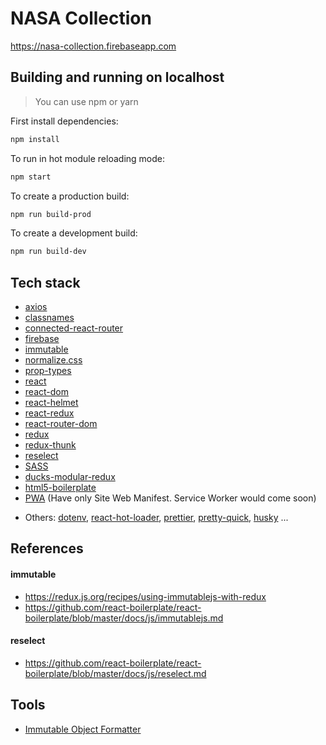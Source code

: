 # NASA Collection

https://nasa-collection.firebaseapp.com

## Building and running on localhost

> You can use npm or yarn

First install dependencies:

```sh
npm install
```

To run in hot module reloading mode:

```sh
npm start
```

To create a production build:

```sh
npm run build-prod
```

To create a development build:

```sh
npm run build-dev
```

## Tech stack

- [axios](https://github.com/axios/axios)
- [classnames](https://github.com/JedWatson/classnames)
- [connected-react-router](https://github.com/supasate/connected-react-router)
- [firebase](https://firebase.google.com/)
- [immutable](https://github.com/facebook/immutable-js/)
- [normalize.css](https://github.com/necolas/normalize.css)
- [prop-types](https://github.com/facebook/prop-types)
- [react](https://github.com/facebook/react)
- [react-dom](https://github.com/facebook/react)
- [react-helmet](https://github.com/nfl/react-helmet)
- [react-redux](https://github.com/reduxjs/react-redux)
- [react-router-dom](https://github.com/ReactTraining/react-router)
- [redux](https://github.com/reduxjs/redux)
- [redux-thunk](https://github.com/reduxjs/redux-thunk)
- [reselect](https://github.com/reduxjs/reselect)
- [SASS](https://sass-lang.com/)
- [ducks-modular-redux](https://github.com/erikras/ducks-modular-redux)
- [html5-boilerplate](https://github.com/h5bp/html5-boilerplate)
- [PWA](https://developers.google.com/web/progressive-web-apps/) (Have only Site Web Manifest. Service Worker would come soon)

* Others: [dotenv](https://github.com/motdotla/dotenv), [react-hot-loader](https://github.com/gaearon/react-hot-loader), [prettier](https://github.com/prettier/prettier), [pretty-quick](https://github.com/azz/pretty-quick), [husky](https://github.com/typicode/husky) ...

## References

#### immutable

- https://redux.js.org/recipes/using-immutablejs-with-redux
- https://github.com/react-boilerplate/react-boilerplate/blob/master/docs/js/immutablejs.md

#### reselect

- https://github.com/react-boilerplate/react-boilerplate/blob/master/docs/js/reselect.md

## Tools

- [Immutable Object Formatter](https://chrome.google.com/webstore/detail/immutablejs-object-format/hgldghadipiblonfkkicmgcbbijnpeog)
